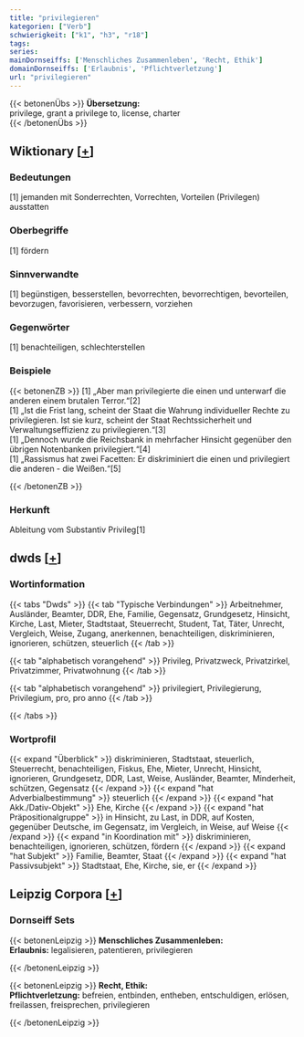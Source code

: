```yaml
---
title: "privilegieren"
kategorien: ["Verb"]
schwierigkeit: ["k1", "h3", "r18"]
tags:
series:
mainDornseiffs: ['Menschliches Zusammenleben', 'Recht, Ethik']
domainDornseiffs: ['Erlaubnis', 'Pflichtverletzung']
url: "privilegieren"
---
```


{{< betonenÜbs >}}
**Übersetzung:**  
privilege, grant a privilege to, license, charter  
{{< /betonenÜbs >}}

## Wiktionary [[+](https://de.wiktionary.org/wiki/privilegieren)]

### Bedeutungen
[1] jemanden mit Sonderrechten, Vorrechten, Vorteilen (Privilegen) ausstatten  

### Oberbegriffe
[1] fördern  

### Sinnverwandte
[1] begünstigen, besserstellen, bevorrechten, bevorrechtigen, bevorteilen, bevorzugen, favorisieren, verbessern, vorziehen  

### Gegenwörter
[1] benachteiligen, schlechterstellen  

### Beispiele
{{< betonenZB >}}
[1] „Aber man privilegierte die einen und unterwarf die anderen einem brutalen Terror.“[2]  
[1] „Ist die Frist lang, scheint der Staat die Wahrung individueller Rechte zu privilegieren. Ist sie kurz, scheint der Staat Rechtssicherheit und Verwaltungseffizienz zu privilegieren.“[3]  
[1] „Dennoch wurde die Reichsbank in mehrfacher Hinsicht gegenüber den übrigen Notenbanken privilegiert.“[4]  
[1] „Rassismus hat zwei Facetten: Er diskriminiert die einen und privilegiert die anderen - die Weißen.“[5]  

{{< /betonenZB >}}
### Herkunft
Ableitung vom Substantiv Privileg[1]  



## dwds [[+](https://www.dwds.de/wb/privilegieren)]

### Wortinformation
{{< tabs "Dwds" >}}
{{< tab "Typische Verbindungen" >}}
Arbeitnehmer, Ausländer, Beamter, DDR, Ehe, Familie, Gegensatz, Grundgesetz, Hinsicht, Kirche, Last, Mieter, Stadtstaat, Steuerrecht, Student, Tat, Täter, Unrecht, Vergleich, Weise, Zugang, anerkennen, benachteiligen, diskriminieren, ignorieren, schützen, steuerlich
{{< /tab >}}

{{< tab "alphabetisch vorangehend" >}}
Privileg, Privatzweck, Privatzirkel, Privatzimmer, Privatwohnung
{{< /tab >}}

{{< tab "alphabetisch vorangehend" >}}
privilegiert, Privilegierung, Privilegium, pro, pro anno
{{< /tab >}}

{{< /tabs >}}

### Wortprofil
{{< expand "Überblick" >}} diskriminieren, Stadtstaat, steuerlich, Steuerrecht, benachteiligen, Fiskus, Ehe, Mieter, Unrecht, Hinsicht, ignorieren, Grundgesetz, DDR, Last, Weise, Ausländer, Beamter, Minderheit, schützen, Gegensatz {{< /expand >}}
{{< expand "hat Adverbialbestimmung" >}} steuerlich {{< /expand >}}
{{< expand "hat Akk./Dativ-Objekt" >}} Ehe, Kirche {{< /expand >}}
{{< expand "hat Präpositionalgruppe" >}} in Hinsicht, zu Last, in DDR, auf Kosten, gegenüber Deutsche, im Gegensatz, im Vergleich, in Weise, auf Weise {{< /expand >}}
{{< expand "in Koordination mit" >}} diskriminieren, benachteiligen, ignorieren, schützen, fördern {{< /expand >}}
{{< expand "hat Subjekt" >}} Familie, Beamter, Staat {{< /expand >}}
{{< expand "hat Passivsubjekt" >}} Stadtstaat, Ehe, Kirche, sie, er {{< /expand >}}

## Leipzig Corpora [[+](https://corpora.uni-leipzig.de/en/res?word=privilegieren&corpusId=deu_newscrawl-public_2018)]

### Dornseiff Sets
{{< betonenLeipzig >}}
**Menschliches Zusammenleben:**  
**Erlaubnis:** legalisieren, patentieren, privilegieren  

{{< /betonenLeipzig >}}


{{< betonenLeipzig >}}
**Recht, Ethik:**  
**Pflichtverletzung:** befreien, entbinden, entheben, entschuldigen, erlösen, freilassen, freisprechen, privilegieren  

{{< /betonenLeipzig >}}
